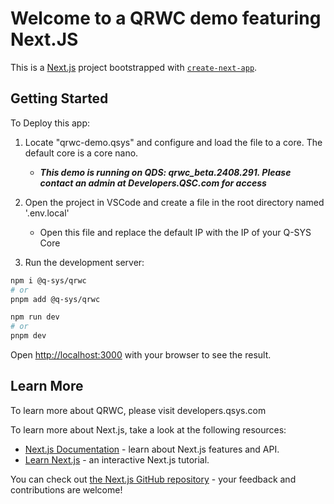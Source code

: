 # Welcome to a QRWC demo featuring Next.JS

This is a [Next.js](https://nextjs.org) project bootstrapped with [`create-next-app`](https://nextjs.org/docs/app/api-reference/cli/create-next-app).

## Getting Started

To Deploy this app:

1. Locate "qrwc-demo.qsys" and configure and load the file to a core. The default core is a core nano.

    - ***This demo is running on QDS: qrwc_beta.2408.291. Please contact an admin at Developers.QSC.com for access***

2. Open the project in VSCode and create a file in the root directory named '.env.local'
    - Open this file and replace the default IP with the IP of your Q-SYS Core

3. Run the development server:

```bash
npm i @q-sys/qrwc
# or
pnpm add @q-sys/qrwc

npm run dev
# or
pnpm dev
```

Open [http://localhost:3000](http://localhost:3000) with your browser to see the result.

## Learn More

To learn more about QRWC, please visit developers.qsys.com

To learn more about Next.js, take a look at the following resources:

- [Next.js Documentation](https://nextjs.org/docs) - learn about Next.js features and API.
- [Learn Next.js](https://nextjs.org/learn) - an interactive Next.js tutorial.

You can check out [the Next.js GitHub repository](https://github.com/vercel/next.js) - your feedback and contributions are welcome!

